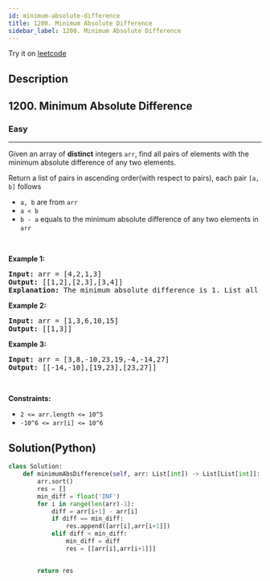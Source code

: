 ```yaml
---
id: minimum-absolute-difference
title: 1200. Minimum Absolute Difference
sidebar_label: 1200. Minimum Absolute Difference
---
```


Try it on <a href='https://leetcode.com/problems/minimum-absolute-difference'>leetcode</a>
## Description
<div class="description">
<h2>1200. Minimum Absolute Difference</h2><h3>Easy</h3><hr><div><p>Given an&nbsp;array&nbsp;of <strong>distinct</strong>&nbsp;integers <code>arr</code>, find all pairs of elements with the minimum absolute difference of any two elements.&nbsp;</p>

<p>Return a list of pairs in ascending order(with respect to pairs), each pair <code>[a, b]</code> follows</p>

<ul>
	<li><code>a, b</code> are from <code>arr</code></li>
	<li><code>a &lt; b</code></li>
	<li><code>b - a</code>&nbsp;equals to the minimum absolute difference of any two elements in <code>arr</code></li>
</ul>

<p>&nbsp;</p>
<p><strong>Example 1:</strong></p>

<pre><strong>Input:</strong> arr = [4,2,1,3]
<strong>Output:</strong> [[1,2],[2,3],[3,4]]
<strong>Explanation: </strong>The minimum absolute difference is 1. List all pairs with difference equal to 1 in ascending order.</pre>

<p><strong>Example 2:</strong></p>

<pre><strong>Input:</strong> arr = [1,3,6,10,15]
<strong>Output:</strong> [[1,3]]
</pre>

<p><strong>Example 3:</strong></p>

<pre><strong>Input:</strong> arr = [3,8,-10,23,19,-4,-14,27]
<strong>Output:</strong> [[-14,-10],[19,23],[23,27]]
</pre>

<p>&nbsp;</p>
<p><strong>Constraints:</strong></p>

<ul>
	<li><code>2 &lt;= arr.length &lt;= 10^5</code></li>
	<li><code>-10^6 &lt;= arr[i] &lt;= 10^6</code></li>
</ul>
</div>
</div>

## Solution(Python)
```Python
class Solution:
    def minimumAbsDifference(self, arr: List[int]) -> List[List[int]]:
        arr.sort()
        res = []
        min_diff = float('INF')
        for i in range(len(arr)-1):
            diff = arr[i+1] - arr[i]
            if diff == min_diff:
                res.append([arr[i],arr[i+1]])
            elif diff < min_diff:
                min_diff = diff
                res = [[arr[i],arr[i+1]]]

                
        return res
          
```